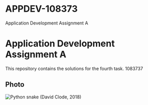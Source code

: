 # APPDEV-108373
Application Development Assignment A

# Application Development Assignment A
This repository contains the solutions for the fourth task.
1083737

## Photo

![Python snake (David Clode, 2018)](/david-clode-vb-3qEe3rg8-unsplash.jpg)